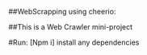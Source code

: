 ##WebScrapping using cheerio:

##This is a Web Crawler mini-project

#Run:    [Npm i] 
  install any dependencies
  
  
